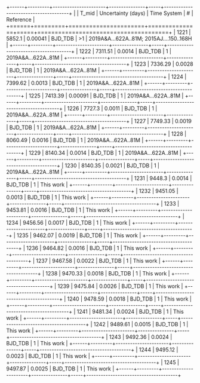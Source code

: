 +------+---------+----------------------+---------------+-----+--------------------------------------+
|      |   T_mid |   Uncertainty (days) | Time System   | #   | Reference                            |
+======+=========+======================+===============+=====+======================================+
| 1221 | 5852.1  |              0.00041 | BJD_TDB       | >1  | 2019A&A…622A..81M; 2015AJ….150..168H |
+------+---------+----------------------+---------------+-----+--------------------------------------+
| 1222 | 7311.51 |              0.0014  | BJD_TDB       | 1   | 2019A&A...622A..81M                  |
+------+---------+----------------------+---------------+-----+--------------------------------------+
| 1223 | 7336.29 |              0.0028  | BJD_TDB       | 1   | 2019A&A...622A..81M                  |
+------+---------+----------------------+---------------+-----+--------------------------------------+
| 1224 | 7399.62 |              0.0013  | BJD_TDB       | 1   | 2019A&A...622A..81M                  |
+------+---------+----------------------+---------------+-----+--------------------------------------+
| 1225 | 7413.39 |              0.00091 | BJD_TDB       | 1   | 2019A&A...622A..81M                  |
+------+---------+----------------------+---------------+-----+--------------------------------------+
| 1226 | 7727.3  |              0.0011  | BJD_TDB       | 1   | 2019A&A...622A..81M                  |
+------+---------+----------------------+---------------+-----+--------------------------------------+
| 1227 | 7749.33 |              0.0019  | BJD_TDB       | 1   | 2019A&A...622A..81M                  |
+------+---------+----------------------+---------------+-----+--------------------------------------+
| 1228 | 8060.49 |              0.0016  | BJD_TDB       | 1   | 2019A&A...622A..81M                  |
+------+---------+----------------------+---------------+-----+--------------------------------------+
| 1229 | 8140.34 |              0.0014  | BJD_TDB       | 1   | 2019A&A...622A..81M                  |
+------+---------+----------------------+---------------+-----+--------------------------------------+
| 1230 | 8140.35 |              0.0021  | BJD_TDB       | 1   | 2019A&A...622A..81M                  |
+------+---------+----------------------+---------------+-----+--------------------------------------+
| 1231 | 9448.3  |              0.0014  | BJD_TDB       | 1   | This work                            |
+------+---------+----------------------+---------------+-----+--------------------------------------+
| 1232 | 9451.05 |              0.0013  | BJD_TDB       | 1   | This work                            |
+------+---------+----------------------+---------------+-----+--------------------------------------+
| 1233 | 9453.81 |              0.0016  | BJD_TDB       | 1   | This work                            |
+------+---------+----------------------+---------------+-----+--------------------------------------+
| 1234 | 9456.56 |              0.0017  | BJD_TDB       | 1   | This work                            |
+------+---------+----------------------+---------------+-----+--------------------------------------+
| 1235 | 9462.07 |              0.0019  | BJD_TDB       | 1   | This work                            |
+------+---------+----------------------+---------------+-----+--------------------------------------+
| 1236 | 9464.82 |              0.0016  | BJD_TDB       | 1   | This work                            |
+------+---------+----------------------+---------------+-----+--------------------------------------+
| 1237 | 9467.58 |              0.0022  | BJD_TDB       | 1   | This work                            |
+------+---------+----------------------+---------------+-----+--------------------------------------+
| 1238 | 9470.33 |              0.0018  | BJD_TDB       | 1   | This work                            |
+------+---------+----------------------+---------------+-----+--------------------------------------+
| 1239 | 9475.84 |              0.0026  | BJD_TDB       | 1   | This work                            |
+------+---------+----------------------+---------------+-----+--------------------------------------+
| 1240 | 9478.59 |              0.0018  | BJD_TDB       | 1   | This work                            |
+------+---------+----------------------+---------------+-----+--------------------------------------+
| 1241 | 9481.34 |              0.0024  | BJD_TDB       | 1   | This work                            |
+------+---------+----------------------+---------------+-----+--------------------------------------+
| 1242 | 9489.61 |              0.0015  | BJD_TDB       | 1   | This work                            |
+------+---------+----------------------+---------------+-----+--------------------------------------+
| 1243 | 9492.36 |              0.0024  | BJD_TDB       | 1   | This work                            |
+------+---------+----------------------+---------------+-----+--------------------------------------+
| 1244 | 9495.12 |              0.0023  | BJD_TDB       | 1   | This work                            |
+------+---------+----------------------+---------------+-----+--------------------------------------+
| 1245 | 9497.87 |              0.0025  | BJD_TDB       | 1   | This work                            |
+------+---------+----------------------+---------------+-----+--------------------------------------+